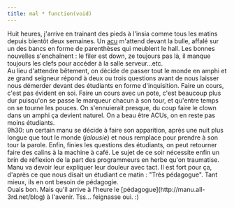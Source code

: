 ```yaml
---
title: mal * function(void)
---
```


Huit heures, j'arrive en trainant des pieds à l'insia comme tous les matins
depuis bientôt deux semaines. Un [acu](http://tuxaco.ath.cx) m'attend devant
la bulle, affalé sur un des bancs en forme de parenthèses qui meublent le
hall. Les bonnes nouvelles s'enchaînent : le filer est down, ze toujours pas
là, il manque toujours les clefs pour accéder à la salle serveur...etc.  
Au lieu d'attendre bêtement, on décide de passer tout le monde en amphi et ze
grand seigneur répond à deux ou trois questions avant de nous laisser nous
démerder devant des étudiants en forme d'inquisition. Faire un cours, c'est
pas évident en soi. Faire un cours avec un pote, c'est beaucoup plus dur
puisqu'on se passe le marqueur chacun à son tour, et qu'entre temps on se
tourne les pouces. On s'ennuierait presque, du coup faire le clown dans un
amphi ça devient naturel. On a beau être ACUs, on en reste pas moins
étudiants.  
9h30: un certain manu se décide à faire son apparition, après une nuit plus
longue que tout le monde (*jalousie*) et nous remplace pour prendre à son tour
la parole. Enfin, finies les questions des étudiants, on peut retourner faire
des calins à la machine à café. Le sujet de ce soir nécessite enfin un brin de
réflexion de la part des programmeurs en herbe qu'on traumatise. Manu va
devoir leur expliquer leur douleur avec tact. Il est fort pour ça, d'après ce
que nous disait un étudiant ce matin : "Très pédagogue". Tant mieux, ils en
ont besoin de pédagogie.  
Ouais bon. Mais qu'il arrive à l'heure le [pédagogue](http://manu.all-
3rd.net/blog) à l'avenir. Tss... feignasse oui. :)

